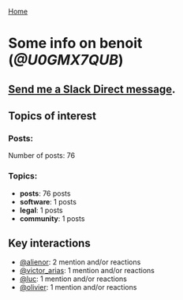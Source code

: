 [Home](https://kelu124.github.io/echommunity/)

# Some info on __benoit__ (_@U0GMX7QUB_)


## [Send me a Slack Direct message](https://echopen.slack.com/messages/@benoit/).

## Topics of interest

### Posts: 

Number of posts: 76

### Topics:

* __posts__: 76 posts
* __software__: 1 posts
* __legal__: 1 posts
* __community__: 1 posts

## Key interactions 

* [@alienor](./U1N5Q9334.md): 2 mention and/or reactions
* [@victor_arias](./U32FZ0QLX.md): 1 mention and/or reactions
* [@luc](./U0AAL4W13.md): 1 mention and/or reactions
* [@olivier](./U04DFTZ7D.md): 1 mention and/or reactions
